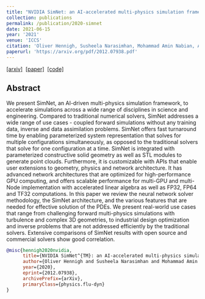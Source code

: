 ```yaml
---
title: "NVIDIA SimNet: an AI-accelerated multi-physics simulation framework"
collection: publications
permalink: /publication/2020-simnet
date: 2021-06-15
year: '2021'
venue: 'ICCS'
citation: 'Oliver Hennigh, Susheela Narasimhan, Mohammad Amin Nabian, Akshay Subramaniam, Kaustubh Tangsali, Zhiwei Fang, Max Rietmann, <b>Wonmin Byeon</b>, Sanjay Choudhry <b>|</b> <i>ICCS 2021</i> '
paperurl: 'https://arxiv.org/pdf/2012.07938.pdf'
---
```

[[arxiv]](https://arxiv.org/abs/2012.07938.pdf) &nbsp;[[paper]](https://link.springer.com/epdf/10.1007/978-3-030-77977-1_36?sharing_token=0W5gk5Wz7uwn7wVSsOfH7fe4RwlQNchNByi7wbcMAY7nv7nWD0YReyanOIjHEHpAW4s7PSMqqHouVhQg_GYCNPHl8_yHBWipX5LfgCfR0QviXp19FTuSfW_Np8qLXSayV9i0-E7XRFZHI6F4aufH2JZREqKsNhb3iSgSaaqwcJg%3D) &nbsp;[[code]](https://developer.nvidia.com/simnet)

## Abstract
We present SimNet, an AI-driven multi-physics simulation framework, to accelerate simulations across a wide range of disciplines in science and engineering. Compared to traditional numerical solvers, SimNet addresses a wide range of use cases - coupled forward simulations without any training data, inverse and data assimilation problems. SimNet offers fast turnaround time by enabling parameterized system representation that solves for multiple configurations simultaneously, as opposed to the traditional solvers that solve for one configuration at a time. SimNet is integrated with parameterized constructive solid geometry as well as STL modules to generate point clouds. Furthermore, it is customizable with APIs that enable user extensions to geometry, physics and network architecture. It has advanced network architectures that are optimized for high-performance GPU computing, and offers scalable performance for multi-GPU and multi-Node implementation with accelerated linear algebra as well as FP32, FP64 and TF32 computations. In this paper we review the neural network solver methodology, the SimNet architecture, and the various features that are needed for effective solution of the PDEs. We present real-world use cases that range from challenging forward multi-physics simulations with turbulence and complex 3D geometries, to industrial design optimization and inverse problems that are not addressed efficiently by the traditional solvers. Extensive comparisons of SimNet results with open source and commercial solvers show good correlation. 


```bib
@misc{hennigh2020nvidia,
      title={NVIDIA SimNet^{TM}: an AI-accelerated multi-physics simulation framework}, 
      author={Oliver Hennigh and Susheela Narasimhan and Mohammad Amin Nabian and Akshay Subramaniam and Kaustubh Tangsali and Max Rietmann and Jose del Aguila Ferrandis and Wonmin Byeon and Zhiwei Fang and Sanjay Choudhry},
      year={2020},
      eprint={2012.07938},
      archivePrefix={arXiv},
      primaryClass={physics.flu-dyn}
}
```

